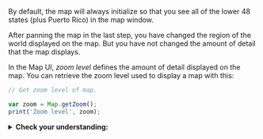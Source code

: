 
By default, the map will always initialize so that you see all of the lower 48 states (plus Puerto Rico) in the map window.  

After panning the map in the last step, you have changed the region of the world displayed on the map. But you have not changed the amount of detail that the map displays.  

In the Map UI, _zoom level_ defines the amount of detail displayed on the map. You can retrieve the zoom level used to display a map with this:   

```js
// Get zoom level of map.  

var zoom = Map.getZoom();
print('Zoom level', zoom);
```  

<details>
<summary><b>Check your understanding:</b></summary>
<br> Use the + and - buttons at the top left of the Map UI and re-run the code snippet to answer these two questions.<br>  
<br>
<li>What zoom level is the most 'zoomed out'?</li>
<br>
<li>What zoom level is the most 'zoomed in'?</li>
</details>
